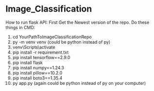 # Image_Classification

How to run flask API:
First Get the Newest version of the repo.
Do these things in CMD:

1. cd YourPathToImageClassificationRepo
2. py -m venv venv (could be python instead of py)
3. venv\Scripts\activate
4. pip install -r requirement.txt
5. pip install tensorflow==2.9.0
6. pip install flask
7. pip install numpy==1.24.3
8. pip install pillow==10.2.0
9. pip install boto3==1.35.4
10. py app.py (again could be python instead of py on your computer)
